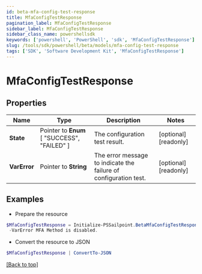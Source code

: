 ```yaml
---
id: beta-mfa-config-test-response
title: MfaConfigTestResponse
pagination_label: MfaConfigTestResponse
sidebar_label: MfaConfigTestResponse
sidebar_class_name: powershellsdk
keywords: ['powershell', 'PowerShell', 'sdk', 'MfaConfigTestResponse'] 
slug: /tools/sdk/powershell/beta/models/mfa-config-test-response
tags: ['SDK', 'Software Development Kit', 'MfaConfigTestResponse']
---
```



# MfaConfigTestResponse

## Properties

Name | Type | Description | Notes
------------ | ------------- | ------------- | -------------
**State** |  Pointer to  **Enum** [  "SUCCESS",    "FAILED" ] | The configuration test result. | [optional] [readonly] 
**VarError** |  Pointer to **String** | The error message to indicate the failure of configuration test. | [optional] [readonly] 

## Examples

- Prepare the resource
```powershell
$MfaConfigTestResponse = Initialize-PSSailpoint.BetaMfaConfigTestResponse  -State SUCCESS `
 -VarError MFA Method is disabled.
```

- Convert the resource to JSON
```powershell
$MfaConfigTestResponse | ConvertTo-JSON
```


[[Back to top]](#) 

